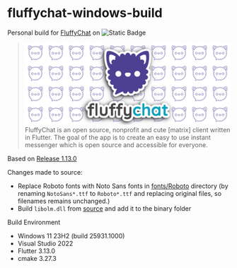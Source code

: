 # fluffychat-windows-build
Personal build for [FluffyChat](https://github.com/krille-chan/fluffychat) on ![Static Badge](https://img.shields.io/badge/Windows™-18a7ff?logo=windows11&logoColor=ffffff)

> ![FluffyChatPNG](https://raw.githubusercontent.com/krille-chan/fluffychat/main/assets/banner_transparent.png)
> FluffyChat is an open source, nonprofit and cute [matrix] client written in Flutter. The goal of the app is to create an easy to use instant messenger which is open source and accessible for everyone.

Based on [Release 1.13.0](https://github.com/krille-chan/fluffychat/releases/tag/v1.13.0)

Changes made to source:
- Replace Roboto fonts with Noto Sans fonts in [fonts/Roboto](https://github.com/krille-chan/fluffychat/tree/28c3dfa2bb0c86ee2a028481cefa44b5ddc21c8a/fonts/Roboto) directory (by renaming `NotoSans*.ttf` to `Roboto*.ttf` and replacing original files, so filenames remains unchanged.)
- Build `libolm.dll` from [source](https://gitlab.matrix.org/matrix-org/olm) and add it to the binary folder 

Build Environment
- Windows 11 23H2 (build 25931.1000)
- Visual Studio 2022
- Flutter 3.13.0
- cmake 3.27.3
